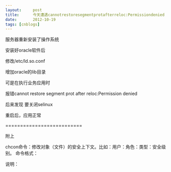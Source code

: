 ```yaml
---
layout:     post
title:      今天遭遇cannotrestoresegmentprotafterreloc:Permissiondenied
date:       2012-10-19
tags: [cnblogs]
---
```

服务器重新安装了操作系统

安装好oracle软件后

修改/etc/ld.so.conf

增加oracle的lib目录

可是在执行业务应用时

报错cannot restore segment prot after reloc:Permission denied

后来发现 要关闭selinux

重启后，应用正常

==========================

附上

chcon命令：修改对象（文件）的安全上下文。比如：用户：角色：类型：安全级别。 命令格式：

说明：
